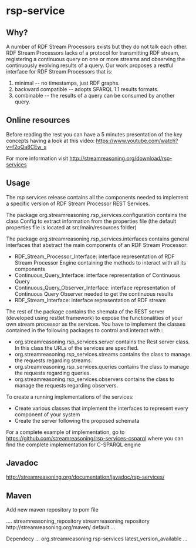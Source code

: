 rsp-service
============

Why?
------------

A number of RDF Stream Processors exists but they do not talk each other. 
RDF Stream Processors lacks of a protocol for transmitting RDF stream, registering a continuous query on one or more streams and observing the continuously evolving results of a query.
Our work proposes a restful interface for RDF Stream Processors that is:
1. minimal -- no timestamps, just RDF graphs.
2. backward compatible -- adopts SPARQL 1.1 results formats.
3. combinable -- the results of a query can be consumed by another query.

Online resources
------------

Before reading the rest you can have a 5 minutes presentation of the key concepts having a look at this video:
https://www.youtube.com/watch?v=f2oQa8CEw_s

For more information visit http://streamreasoning.org/download/rsp-services

Usage
------------

The rsp services release contains all the components needed to implement a specific version of RDF Stream Processor REST Services.

The package org.streamreasoning.rsp_services.configuration contains the class Config to extract information from the properties file (the default properties file is located at src/main/resources folder)

The package org.streamreasoning.rsp_services.interfaces contains general interfaces that abstract the main components of an RDF Stream Processor:
- RDF_Stream_Processor_Interface: interface representation of RDF Stream Processor Engine containing the methods to interact with all its components
- Continuous_Query_Interface: interface representation of Continuous Query
- Continuous_Query_Observer_Interface: interface representation of Continuous Query Observer needed to get the continuous results
- RDF_Stream_Interface: interface representation of RDF stream

The rest of the package contains the shemata of the REST server (developed using restlet framework) to expose the functionalities of your own stream processor as the services. You have to implement the classes contained in the following packages to control and interact with :
- org.streamreasoning.rsp_services.server contains the Rest server class. In this class the URLs of the services are specified.
- org.streamreasoning.rsp_services.streams contains the class to manage the requests regarding streams.
- org.streamreasoning.rsp_services.queries contains the class to manage the requests regarding queries.
- org.streamreasoning.rsp_services.observers contains the class to manage the requests regarding observers.

To create a running implementations of the services:
- Create various classes that implement the interfaces to represent every component of your system
- Create the server following the proposed schemata

For a complete example of implementation, go to https://github.com/streamreasoning/rsp-services-csparql where you can find the complete implementation for C-SPARQL engine

Javadoc
------------

http://streamreasoning.org/documentation/javadoc/rsp-services/

Maven
------------

Add new maven repository to pom file

<repositories>
	....
	<repository>
		<id>streamreasoning_repository</id>
		<name>streamreasoning repository</name>
		<url>http://streamreasoning.org/maven/</url>
		<layout>default</layout>
	</repository>
	...
</repositories>

Dependecy
<dependencies>
	...
	<dependency>
		<groupId>org.streamreasoning</groupId>
		<artifactId>rsp-services</artifactId>
		<version>latest_version_available</version>
	</dependency>
	...
</dependencies>
